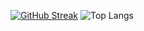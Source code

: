 [![GitHub Streak](https://github-readme-streak-stats.herokuapp.com/?user=Thomas123414&theme=dark)](https://git.io/streak-stats)
![Top Langs](https://github-readme-stats.vercel.app/api/top-langs/?username=Thomas123414&layout=compact&title_color=fff&icon_color=79ff97&text_color=9f9f9f&bg_color=151515&langs_count=10)
